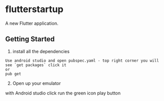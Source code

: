 # flutterstartup

A new Flutter application.

## Getting Started

1) install all the dependencies


```
Use android studio and open pubspec.yaml - top right corner you will see `get packages` click it
or
pub get
```

2) Open up your emulator

with Android studio click run the green icon play button